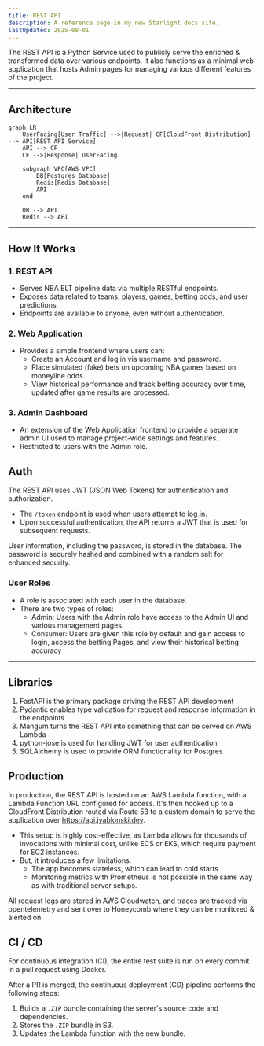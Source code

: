```yaml
---
title: REST API
description: A reference page in my new Starlight docs site.
lastUpdated: 2025-08-01
---
```


The REST API is a Python Service used to publicly serve the enriched & transformed data over various endpoints. It also functions as a minimal web application that hosts Admin pages for managing various different features of the project.

---
## Architecture

``` mermaid
graph LR
    UserFacing[User Traffic] -->|Request| CF[CloudFront Distribution] --> API[REST API Service]
    API --> CF
    CF -->|Response| UserFacing

    subgraph VPC[AWS VPC]
        DB[Postgres Database]
        Redis[Redis Database]
        API
    end

    DB --> API
    Redis --> API

```
---

## How It Works

### 1. REST API
- Serves NBA ELT pipeline data via multiple RESTful endpoints.
- Exposes data related to teams, players, games, betting odds, and user predictions.
- Endpoints are available to anyone, even without authentication.

### 2. Web Application
- Provides a simple frontend where users can:
  - Create an Account and log in via username and password.
  - Place simulated (fake) bets on upcoming NBA games based on moneyline odds.
  - View historical performance and track betting accuracy over time, updated after game results are processed.

### 3. Admin Dashboard
- An extension of the Web Application frontend to provide a separate admin UI used to manage project-wide settings and features.
- Restricted to users with the Admin role.


## Auth

The REST API uses JWT (JSON Web Tokens) for authentication and authorization.

- The `/token` endpoint is used when users attempt to log in.
- Upon successful authentication, the API returns a JWT that is used for subsequent requests.

User information, including the password, is stored in the database. The password is securely hashed and combined with a random salt for enhanced security.
  
### User Roles
- A role is associated with each user in the database.
- There are two types of roles:
  - Admin: Users with the Admin role have access to the Admin UI and various management pages.
  - Consumer: Users are given this role by default and gain access to login, access the betting Pages, and view their historical betting accuracy

---
## Libraries

1. FastAPI is the primary package driving the REST API development
2. Pydantic enables type validation for request and response information in the endpoints
3. Mangum turns the REST API into something that can be served on AWS Lambda
4. python-jose is used for handling JWT for user authentication
5. SQLAlchemy is used to provide ORM functionality for Postgres

## Production

In production, the REST API is hosted on an AWS Lambda function, with a Lambda Function URL configured for access. It's then hooked up to a CloudFront Distribution routed via Route 53 to a custom domain to serve the application over https://api.jyablonski.dev.

- This setup is highly cost-effective, as Lambda allows for thousands of invocations with minimal cost, unlike ECS or EKS, which require payment for EC2 instances.
- But, it introduces a few limitations:
    - The app becomes stateless, which can lead to cold starts
    - Monitoring metrics with Prometheus is not possible in the same way as with traditional server setups.

All request logs are stored in AWS Cloudwatch, and traces are tracked via opentelemetry and sent over to Honeycomb where they can be monitored & alerted on.

## CI / CD

For continuous integration (CI), the entire test suite is run on every commit in a pull request using Docker.

After a PR is merged, the continuous deployment (CD) pipeline performs the following steps:

1. Builds a `.ZIP` bundle containing the server's source code and dependencies.
2. Stores the `.ZIP` bundle in S3.
3. Updates the Lambda function with the new bundle.
